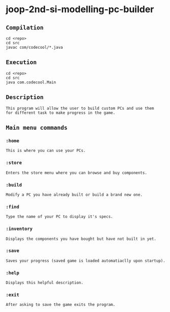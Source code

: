# joop-2nd-si-modelling-pc-builder

## `Compilation`
    cd <repo>
    cd src
    javac com/codecool/*.java

## `Execution`
    cd <repo>
    cd src
    java com.codecool.Main

## `Description`

    This program will allow the user to build custom PCs and use them
    for different task to make progress in the game.

## `Main menu commands`

### `:home`
    This is where you can use your PCs.
### `:store`
    Enters the store menu where you can browse and buy components.
### `:build`
    Modify a PC you have already built or build a brand new one.
### `:find`
    Type the name of your PC to display it's specs.
### `:inventory`
    Displays the components you have bought but have not built in yet.
### `:save`
    Saves your progress (saved game is loaded automatiaclly upon startup).
### `:help`
    Displays this helpful description.
### `:exit`
    After asking to save the game exits the program.
